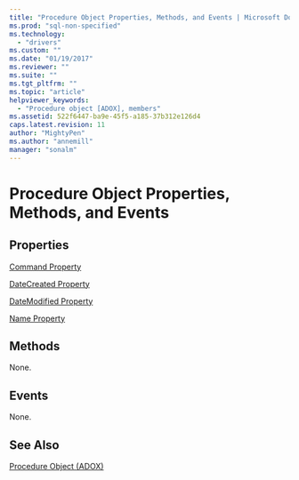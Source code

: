 ```yaml
---
title: "Procedure Object Properties, Methods, and Events | Microsoft Docs"
ms.prod: "sql-non-specified"
ms.technology:
  - "drivers"
ms.custom: ""
ms.date: "01/19/2017"
ms.reviewer: ""
ms.suite: ""
ms.tgt_pltfrm: ""
ms.topic: "article"
helpviewer_keywords: 
  - "Procedure object [ADOX], members"
ms.assetid: 522f6447-ba9e-45f5-a185-37b312e126d4
caps.latest.revision: 11
author: "MightyPen"
ms.author: "annemill"
manager: "sonalm"
---
```

# Procedure Object Properties, Methods, and Events
## Properties  
 [Command Property](../../../ado/reference/adox-api/command-property-adox.md)  
  
 [DateCreated Property](../../../ado/reference/adox-api/datecreated-property-adox.md)  
  
 [DateModified Property](../../../ado/reference/adox-api/datemodified-property-adox.md)  
  
 [Name Property](../../../ado/reference/adox-api/name-property-adox.md)  
  
## Methods  
 None.  
  
## Events  
 None.  
  
## See Also  
 [Procedure Object (ADOX)](../../../ado/reference/adox-api/procedure-object-adox.md)